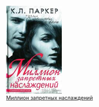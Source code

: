 ![](Миллион%20запретных%20наслаждений.jpg)  
[Миллион запретных наслаждений](Миллион%20запретных%20наслаждений.txt)
